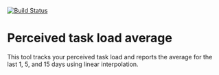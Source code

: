 [![Build Status](https://travis-ci.org/twaugh/perceived-load.svg?branch=master)](https://travis-ci.org/twaugh/perceived-load)

Perceived task load average
===========================

This tool tracks your perceived task load and reports the average
for the last 1, 5, and 15 days using linear interpolation.